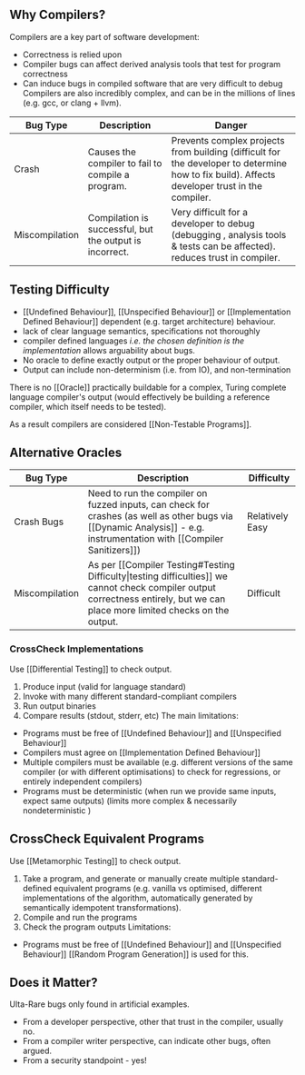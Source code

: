 ## Why Compilers?
Compilers are a key part of software development:
- Correctness is relied upon
- Compiler bugs can affect derived analysis tools that test for program correctness
- Can induce bugs in compiled software that are very difficult to debug
Compilers are also incredibly complex, and can be in the millions of lines (e.g. gcc, or clang + llvm).

| Bug Type | Description | Danger |
| ---- | ---- | ---- |
| Crash | Causes the compiler to fail to compile a program. | Prevents complex projects from building (difficult for the developer to determine how to fix build). Affects developer trust in the compiler. |
| Miscompilation | Compilation is successful, but the output is incorrect. | Very difficult for a developer to debug (debugging , analysis tools & tests can be affected). reduces trust in compiler. |
## Testing Difficulty
- [[Undefined Behaviour]], [[Unspecified Behaviour]] or [[Implementation Defined Behaviour]] dependent (e.g. target architecture) behaviour.
- lack of clear language semantics, specifications not thoroughly
- compiler defined languages *i.e. the chosen definition is the implementation* allows arguability about bugs.
- No oracle to define exactly output or the proper behaviour of output.
- Output can include non-determinism (i.e. from IO), and non-termination

There is no [[Oracle]] practically buildable for a complex, Turing complete language compiler's output (would effectively be building a reference compiler, which itself needs to be tested).

As a result compilers are considered [[Non-Testable Programs]].
## Alternative Oracles
| Bug Type | Description | Difficulty |
| ---- | ---- | ---- |
| Crash Bugs | Need to run the compiler on fuzzed inputs, can check for crashes (as well as other bugs via [[Dynamic Analysis]] - e.g. instrumentation with [[Compiler Sanitizers]]) | Relatively Easy |
| Miscompilation | As per [[Compiler Testing#Testing Difficulty\|testing difficulties]] we cannot check compiler output correctness entirely, but we can place more limited checks on the output. | Difficult |
### CrossCheck Implementations
Use [[Differential Testing]] to check output.
1. Produce input (valid for language standard)
2. Invoke with many different standard-compliant compilers
3. Run output binaries
4. Compare results (stdout, stderr, etc)
The main limitations:
- Programs must be free of [[Undefined Behaviour]] and [[Unspecified Behaviour]]
- Compilers must agree on [[Implementation Defined Behaviour]]
- Multiple compilers must be available (e.g. different versions of the same compiler (or with different optimisations) to check for regressions, or entirely independent compilers)
- Programs must be deterministic (when run we provide same inputs, expect same outputs) (limits more complex & necessarily nondeterministic )
## CrossCheck Equivalent Programs
Use [[Metamorphic Testing]] to check output.
1. Take a program, and generate or manually create multiple standard-defined equivalent programs (e.g. vanilla vs optimised, different implementations of the algorithm, automatically generated by semantically idempotent transformations).
2. Compile and run the programs
3. Check the program outputs
Limitations:
- Programs must be free of [[Undefined Behaviour]] and [[Unspecified Behaviour]]
[[Random Program Generation]] is used for this.

## Does it Matter?
Ulta-Rare bugs only found in artificial examples.
- From a developer perspective, other that trust in the compiler, usually no.
- From a compiler writer perspective, can indicate other bugs, often argued.
- From a security standpoint - yes! 